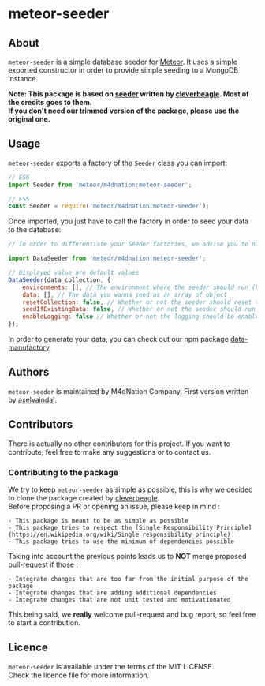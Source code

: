 # meteor-seeder

## About

`meteor-seeder` is a simple database seeder for [Meteor](https://www.meteor.com).
It uses a simple exported constructor in order to provide simple seeding to a MongoDB instance.

**Note: This package is based on [seeder](https://cleverbeagle.com/packages/seeder/v2) written by [cleverbeagle](https://github.com/cleverbeagle). Most of the credits goes to them.  
If you don't need our trimmed version of the package, please use the original one.**

## Usage

`meteor-seeder` exports a factory of the `Seeder` class you can import:

```javascript
// ES6
import Seeder from 'meteor/m4dnation:meteor-seeder';

// ES5
const Seeder = require('meteor/m4dnation:meteor-seeder');
```

Once imported, you just have to call the factory in order to seed your data to the database:

```javascript
// In order to differentiate your Seeder factories, we advise you to name them as the data being seeded

import DataSeeder from 'meteor/m4dnation:meteor-seeder';

// Displayed value are default values
DataSeeder(data_collection, {
    environments: [], // The environment where the seeder should run (based on NODE_ENV)
    data: [], // The data you wanna seed as an array of object
    resetCollection: false, // Whether or not the seeder should reset the collection before seeding
    seedIfExistingData: false, // Whether or not the seeder should run when there is existing data
    enableLogging: false // Whether or not the logging should be enabled for this seeder
});

```

In order to generate your data, you can check out our npm package [data-manufactory](https://github.com/M4dNation/data-manufactory).

## Authors

`meteor-seeder` is maintained by M4dNation Company.
First version written by [axelvaindal](https://github.com/axelvaindal).

## Contributors

There is actually no other contributors for this project.
If you want to contribute, feel free to make any suggestions or to contact us.

### Contributing to the package

We try to keep `meteor-seeder` as simple as possible, this is why we decided to clone the package created by [cleverbeagle](https://github.com/cleverbeable).  
Before proposing a PR or opening an issue, please keep in mind :

    - This package is meant to be as simple as possible
    - This package tries to respect the [Single Responsibility Principle](https://en.wikipedia.org/wiki/Single_responsibility_principle)
    - This package tries to use the minimum of dependencies possible

Taking into account the previous points leads us to **NOT** merge proposed pull-request if those :

    - Integrate changes that are too far from the initial purpose of the package
    - Integrate changes that are adding additional dependencies
    - Integrate changes that are not unit tested and motivationated

This being said, we **really** welcome pull-request and bug report, so feel free to start a contribution.

## Licence

`meteor-seeder` is available under the terms of the MIT LICENSE.  
Check the licence file for more information.